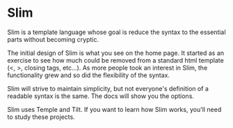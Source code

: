 # Slim

Slim is a template language whose goal is reduce the syntax to the essential parts without becoming cryptic.

The initial design of Slim is what you see on the home page. It started as an exercise to see how much could be removed from a standard html template (<, >, closing tags, etc...). As more people took an interest in Slim, the functionality grew and so did the flexibility of the syntax.

Slim will strive to maintain simplicity, but not everyone's definition of a readable syntax is the same. The docs will show you the options.

Slim uses Temple and Tilt. If you want to learn how Slim works, you'll need to study these projects.
